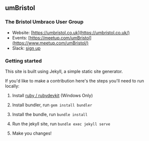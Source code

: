 ## umBristol
### The Bristol Umbraco User Group

- Website: [https://umbristol.co.uk](https://umbristol.co.uk/)
- Events: [https://meetup.com/umBristol](https://www.meetup.com/umBristol/)
- Slack: [sign up](https://umbristolautosignup.herokuapp.com/)

### Getting started

This site is built using Jekyll, a simple static site generator. 

If you'd like to make a contribution here's the steps you'll need to run locally:

1. Install [ruby / rubydevkit](http://jekyll-windows.juthilo.com/1-ruby-and-devkit/) (Windows Only)

2. Install bundler, run `gem install bundler`

3. Install the bundle, run `bundle install`

4. Run the jekyll site, run `bundle exec jekyll serve`

5. Make you changes!